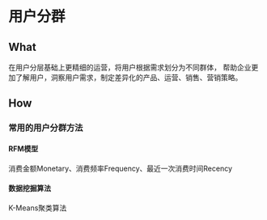# 用户分群

## What
在用户分层基础上更精细的运营，将用户根据需求划分为不同群体，
帮助企业更加了解用户，洞察用户需求，制定差异化的产品、运营、销售、营销策略。

## How

### 常用的用户分群方法

#### RFM模型
消费金额Monetary、消费频率Frequency、最近一次消费时间Recency
		
#### 数据挖掘算法
K-Means聚类算法
